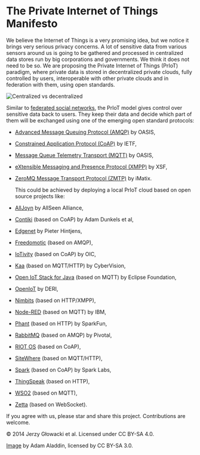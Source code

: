 The Private Internet of Things Manifesto
=====

We believe the Internet of Things is a very promising idea, but we notice it brings very serious privacy concerns. A lot of sensitive data from various sensors around us is going to be gathered and processed in centralized data stores run by big corporations and governments. We think it does not need to be so. We are proposing the Private Internet of Things (PrIoT) paradigm, where private data is stored in decentralized private clouds, fully controlled by users, interoperable with other private clouds and in federation with them, using open standards.

![Centralized vs decentralized](https://upload.wikimedia.org/wikipedia/commons/thumb/2/2e/Decentralization_diagram.svg/300px-Decentralization_diagram.svg.png)

Similar to [federated social networks](https://www.eff.org/deeplinks/2011/03/introduction-distributed-social-network), the PrIoT model gives control over sensitive data back to users. They keep their data and decide which part of them will be exchanged using one of the emerging open standard protocols:
- [Advanced Message Queuing Protocol (AMQP)](http://amqp.org/) by OASIS,
- [Constrained Application Protocol (CoAP)](http://coap.technology/) by IETF,
- [Message Queue Telemetry Transport (MQTT)](http://mqtt.org/) by OASIS,
- [eXtensible Messaging and Presence Protocol (XMPP)](http://xmpp.org/) by XSF,
- [ZeroMQ Message Transport Protocol (ZMTP)](http://zmtp.org/) by iMatix.

  This could be achieved by deploying a local PrIoT cloud based on open source projects like:
 - [AllJoyn](http://www.alljoyn.org/) by AllSeen Alliance,
 - [Contiki](http://www.contiki-os.org/) (based on CoAP) by Adam Dunkels et al,
 - [Edgenet](http://theedg.es/) by Pieter Hintjens,
 - [Freedomotic](http://freedomotic.com/) (based on AMQP),
 - [IoTivity](https://www.iotivity.org/) (based on CoAP) by OIC,
 - [Kaa](http://www.kaaproject.org/overview/) (based on MQTT/HTTP) by CyberVision,
 - [Open IoT Stack for Java](http://iot.eclipse.org/java/) (based on MQTT) by Eclipse Foundation,
 - [OpenIoT](http://www.openiot.eu/) by DERI,
 - [Nimbits](http://www.nimbits.com/) (based on HTTP/XMPP),
 - [Node-RED](http://nodered.org/) (based on MQTT) by IBM,
 - [Phant](http://phant.io/) (based on HTTP) by SparkFun,
 - [RabbitMQ](https://www.rabbitmq.com/) (based on AMQP) by Pivotal,
 - [RIOT OS](http://www.riot-os.org/) (based on CoAP),
 - [SiteWhere](http://www.sitewhere.org/) (based on MQTT/HTTP),
 - [Spark](http://spark.github.io/) (based on CoAP) by Spark Labs,
 - [ThingSpeak](https://thingspeak.com/) (based on HTTP),
 - [WSO2](http://wso2.com/) (based on MQTT),
 - [Zetta](http://www.zettajs.org/) (based on WebSocket).

If you agree with us, please star and share this project. Contributions are welcome.

&copy; 2014 Jerzy Głowacki et al. Licensed under CC BY-SA 4.0.

[Image](http://commons.wikimedia.org/wiki/File:Decentralization.jpg#mediaviewer/File:Decentralization.jpg) by Adam Aladdin, licensed by CC BY-SA 3.0. 
